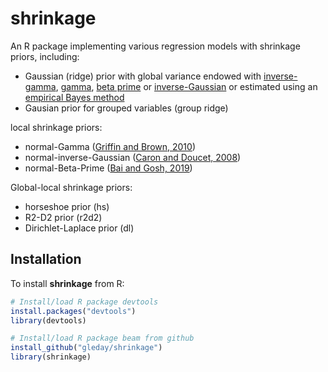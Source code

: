 # shrinkage
An R package implementing various regression models with shrinkage priors, including:
* Gaussian (ridge) prior with global variance endowed with [inverse-gamma](https://en.wikipedia.org/wiki/Inverse-gamma_distribution), [gamma](https://en.wikipedia.org/wiki/Gamma_distribution), [beta prime](https://en.wikipedia.org/wiki/Beta_prime_distribution) or [inverse-Gaussian](https://en.wikipedia.org/wiki/Inverse_Gaussian_distribution) or estimated using an [empirical Bayes method](https://en.wikipedia.org/wiki/Empirical_Bayes_method)
* Gausian prior for grouped variables (group ridge)

local shrinkage priors:
* normal-Gamma ([Griffin and Brown, 2010](https://projecteuclid.org/euclid.ba/1340369797))
* normal-inverse-Gaussian ([Caron and Doucet, 2008](http://doi.acm.org/10.1145/1390156.1390168)) 
* normal-Beta-Prime ([Bai and Gosh, 2019](http://www3.stat.sinica.edu.tw/ss_newpaper/SS-2019-0037_na.pdf))

Global-local shrinkage priors:
* horseshoe prior (hs)
* R2-D2 prior (r2d2)
* Dirichlet-Laplace prior (dl)

## Installation

To install **shrinkage** from R:

```R
# Install/load R package devtools
install.packages("devtools")
library(devtools)

# Install/load R package beam from github
install_github("gleday/shrinkage")
library(shrinkage)
```

